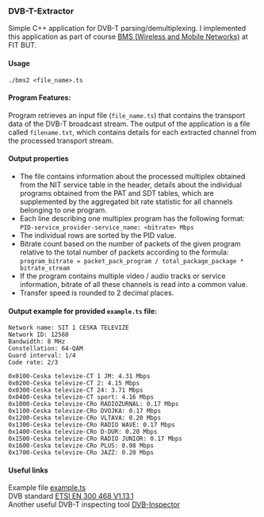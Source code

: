 ### DVB-T-Extractor
Simple C++ application for DVB-T parsing/demultiplexing. I implemented this application as part of course [BMS (Wireless and Mobile Networks)](http://www.fit.vutbr.cz/study/courses/BMS/index.php.en) at FIT BUT.

#### Usage  
`./bms2 <file_name>.ts`

#### Program Features:
Program retrieves an input file (`file_name.ts`) that contains the transport data of the DVB-T broadcast stream. The output of the application is a file called `filename.txt`, which contains details for each extracted channel from the processed transport stream.

#### Output properties
- The file contains information about the processed multiplex obtained from the NIT service table in the header, details about the individual programs obtained from the PAT and SDT tables, which are supplemented by the aggregated bit rate statistic for all channels belonging to one program.
- Each line describing one multiplex program has the following format:  
`PID-service_provider-service_name: <bitrate> Mbps`
- The individual rows are sorted by the PID value.
- Bitrate count based on the number of packets of the given program relative to the total number of packets according to the formula:  
`program_bitrate = packet_pack_program / total_package_package * bitrate_stream`
- If the program contains multiple video / audio tracks or service information, bitrate of all these channels is read into a common value.
- Transfer speed is rounded to 2 decimal places.  

#### Output example for provided `example.ts` file:
```
Network name: SIT 1 CESKA TELEVIZE
Network ID: 12560
Bandwidth: 8 MHz
Constellation: 64-QAM
Guard interval: 1/4
Code rate: 2/3

0x0100-Ceska televize-CT 1 JM: 4.31 Mbps
0x0200-Ceska televize-CT 2: 4.15 Mbps
0x0300-Ceska televize-CT 24: 3.71 Mbps
0x0400-Ceska televize-CT sport: 4.16 Mbps
0x1000-Ceska televize-CRo RADIOZURNAL: 0.17 Mbps
0x1100-Ceska televize-CRo DVOJKA: 0.17 Mbps
0x1200-Ceska televize-CRo VLTAVA: 0.20 Mbps
0x1300-Ceska televize-CRo RADIO WAVE: 0.17 Mbps
0x1400-Ceska televize-CRo D-DUR: 0.20 Mbps
0x1500-Ceska televize-CRo RADIO JUNIOR: 0.17 Mbps
0x1600-Ceska televize-CRo PLUS: 0.08 Mbps
0x1700-Ceska televize-CRo JAZZ: 0.20 Mbps
```
#### Useful links
 Example file [ example.ts](https://www.fit.vutbr.cz/study/courses/BMS/public/proj2016/multiplex.zip)   
 DVB standard [ ETSI EN 300 468 V1.13.1](https://www.etsi.org/deliver/etsi_en/300400_300499/300468/01.13.01_40/en_300468v011301o.pdf)   
 Another useful DVB-T inspecting tool [ DVB-Inspector ](https://sourceforge.net/projects/dvbinspector/files/)
